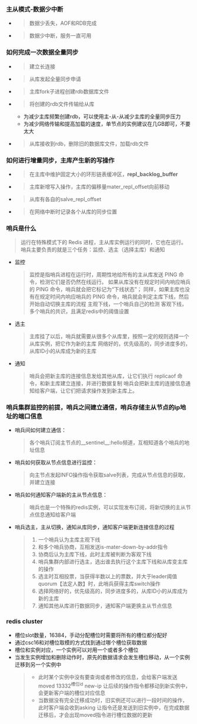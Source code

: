 ### 主从模式-数据少中断
- >数据少丢失，AOF和RDB完成
- >数据少中断，服务一直可用
### 如何完成一次数据全量同步
- >建立长连接
- >从库发起全量同步申请
- >主库fork子进程创建rdb数据库文件
- >将创建的rdb文件传输给从库
    + 为减少主库频繁创建rdb，可以使用主-从-从减少主库的全量同步压力
    + 为减少网络传输和提高加载的速度，单节点的实例建议在几GB即可，不要太大
- >从库接收到rdb，删除旧的数据库文件，加载rdb文件
### 如何进行增量同步，主库产生新的写操作
- >在主库中维护固定大小的环形链表缓冲区，**repl_backlog_buffer**
- >主库新增写入操作，主库的偏移量mater_repl_offset向前移动
- >从库有各自的salve_repl_offset
- >在网络中断时记录各个从库的同步位置
### 哨兵是什么
> 运行在特殊模式下的 Redis 进程，主从库实例运行的同时，它也在运行。
> 哨兵主要负责的就是三个任务：监控、选主（选择主库）和通知
- 监控
    > 监控是指哨兵进程在运行时，周期性地给所有的主从库发送 PING 命令，检测它们是否仍然在线运行。
    > 如果从库没有在规定时间内响应哨兵的 PING 命令，哨兵就会把它标记为“下线状态”；
    > 同样，如果主库也没有在规定时间内响应哨兵的 PING 命令，哨兵就会判定主库下线，然后开始自动切换主库的流程
    > 主观下线，一个哨兵自己的检测
    > 客观下线，多个哨兵的共识，且满足redis中的阈值设置
- 选主
    > 主库挂了以后，哨兵就需要从很多个从库里，按照一定的规则选择一个从库实例，把它作为新的主库
    > 网络好的，优先级高的，同步进度多的，从库ID小的从库成为新的主库
- 通知
    > 哨兵会把新主库的连接信息发给其他从库，让它们执行 replicaof 命令，和新主库建立连接，并进行数据复制
    > 哨兵会把新主库的连接信息通知给客户端，让它们把请求操作发到新主库上。
### 哨兵集群监控的前提，哨兵之间建立通信，哨兵存储主从节点的ip地址的端口信息
- 哨兵间如何建立通信：
    > 各个哨兵订阅主节点的__sentinel__:hello频道，互相知道各个哨兵的地址信息
- 哨兵如何获取从节点信息进行监控：
    > 向主节点发起INFO操作指令获取salve列表，完成从节点信息的获取，并建立连接
- 哨兵如何通知客户端新的主从节点信息：
    > 哨兵也是一个特殊的redis实例，可以实现发布订阅，将新切换的主从节点信息通知给客户端
- 哨兵选主，主从切换，通知从库同步，通知客户端更新连接信息的过程
    >1. 一个哨兵认为主库主观下线
    >2. 和多个哨兵协商，互相发送is-mater-down-by-addr指令
    >3. 协商后认为主库下线，此时主库被判断为客观下线
    >4. 哨兵集群内部进行选主，选出谁去执行这个主库下线和从库变主库的操作
    >5. 选主时互相投票，当获得半数以上的票数，并大于leader阈值quorum【法定人数】时，此哨兵获得主库switch操作
    >6. 选择网络好的，优先级高的，同步进度多的，从库ID小的从库成为新的主库
    >7. 通知其他从库进行数据同步，通知客户端更换主从节点信息
### redis cluster
- 槽位slot数量，16384，手动分配槽位时需要将所有的槽位都分配好
- 通过csc16和对槽位取模的方式找到通过哪个槽位获取数据
- 槽位和实例对应，一个实例可以对用一个或者多个槽位
- 当发生实例增加和删除动作时，原先的数据请求会发生槽位移动，从一个实例迁移到另一个实例中
    >+ 此时某个实例中没有要查询或者修改的信息，会给客户端发送moved 13332<sup>槽位id</sup> new-ip
      让后续的操作指令都移动到新实例中，会更新客户端的槽位对应信息
    >+ 当数据没有完全迁移成功时，旧实例还可以进行一段时间的操作，此时客户端会收到asking
      让指令还是发送到旧实例中，在完成数据迁移后，才会出现moved指令进行槽位数据的更新
